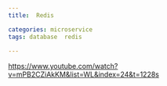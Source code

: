 ```yaml
---
title:  Redis

categories: microservice 
tags: database  redis
 
---
```


  
  
https://www.youtube.com/watch?v=mPB2CZiAkKM&list=WL&index=24&t=1228s  
